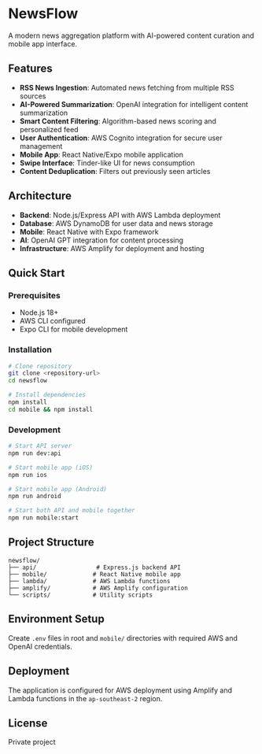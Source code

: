 # NewsFlow

A modern news aggregation platform with AI-powered content curation and mobile app interface.

## Features

- **RSS News Ingestion**: Automated news fetching from multiple RSS sources
- **AI-Powered Summarization**: OpenAI integration for intelligent content summarization
- **Smart Content Filtering**: Algorithm-based news scoring and personalized feed
- **User Authentication**: AWS Cognito integration for secure user management
- **Mobile App**: React Native/Expo mobile application
- **Swipe Interface**: Tinder-like UI for news consumption
- **Content Deduplication**: Filters out previously seen articles

## Architecture

- **Backend**: Node.js/Express API with AWS Lambda deployment
- **Database**: AWS DynamoDB for user data and news storage
- **Mobile**: React Native with Expo framework
- **AI**: OpenAI GPT integration for content processing
- **Infrastructure**: AWS Amplify for deployment and hosting

## Quick Start

### Prerequisites
- Node.js 18+
- AWS CLI configured
- Expo CLI for mobile development

### Installation

```bash
# Clone repository
git clone <repository-url>
cd newsflow

# Install dependencies
npm install
cd mobile && npm install
```

### Development

```bash
# Start API server
npm run dev:api

# Start mobile app (iOS)
npm run ios

# Start mobile app (Android)
npm run android

# Start both API and mobile together
npm run mobile:start
```

## Project Structure

```
newsflow/
├── api/                 # Express.js backend API
├── mobile/             # React Native mobile app
├── lambda/             # AWS Lambda functions
├── amplify/            # AWS Amplify configuration
└── scripts/            # Utility scripts
```

## Environment Setup

Create `.env` files in root and `mobile/` directories with required AWS and OpenAI credentials.

## Deployment

The application is configured for AWS deployment using Amplify and Lambda functions in the `ap-southeast-2` region.

## License

Private project